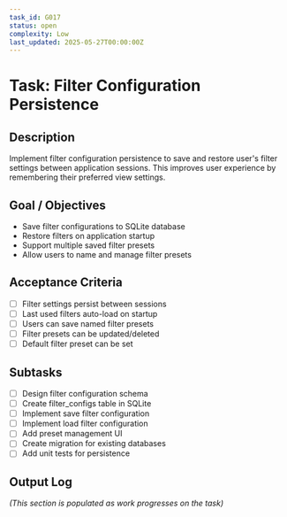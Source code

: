 ```yaml
---
task_id: G017
status: open
complexity: Low
last_updated: 2025-05-27T00:00:00Z
---
```


# Task: Filter Configuration Persistence

## Description
Implement filter configuration persistence to save and restore user's filter settings between application sessions. This improves user experience by remembering their preferred view settings.

## Goal / Objectives
- Save filter configurations to SQLite database
- Restore filters on application startup
- Support multiple saved filter presets
- Allow users to name and manage filter presets

## Acceptance Criteria
- [ ] Filter settings persist between sessions
- [ ] Last used filters auto-load on startup
- [ ] Users can save named filter presets
- [ ] Filter presets can be updated/deleted
- [ ] Default filter preset can be set

## Subtasks
- [ ] Design filter configuration schema
- [ ] Create filter_configs table in SQLite
- [ ] Implement save filter configuration
- [ ] Implement load filter configuration
- [ ] Add preset management UI
- [ ] Create migration for existing databases
- [ ] Add unit tests for persistence

## Output Log
*(This section is populated as work progresses on the task)*